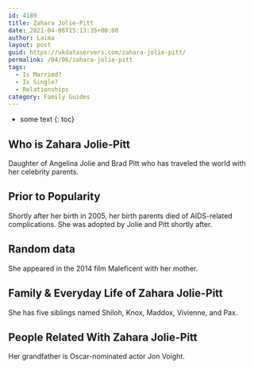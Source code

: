```yaml
---
id: 4189
title: Zahara Jolie-Pitt
date: 2021-04-06T15:13:35+00:00
author: Laima
layout: post
guid: https://ukdataservers.com/zahara-jolie-pitt/
permalink: /04/06/zahara-jolie-pitt
tags:
  - Is Married?
  - Is Single?
  - Relationships
category: Family Guides
---
```


* some text
{: toc}


## Who is Zahara Jolie-Pitt
                  
                  
                  
Daughter of Angelina Jolie and Brad Pitt who has traveled the world with her celebrity parents.
                  
              
            
              
            
                
                
                
## Prior to Popularity
                  
                  
                  
Shortly after her birth in 2005, her birth parents died of AIDS-related complications. She was adopted by Jolie and Pitt shortly after.
                  
              
            
              
            
                
                
                
## Random data
                  
                  
                  
She appeared in the 2014 film Maleficent with her mother.
                  
              
            
              
            
                
                
                
## Family & Everyday Life of Zahara Jolie-Pitt
                  
                  
                  
She has five siblings named Shiloh, Knox, Maddox, Vivienne, and Pax.
                  
              
            
              
            
                
                
                
## People Related With Zahara Jolie-Pitt
                  
                  
                  
Her grandfather is Oscar-nominated actor Jon Voight.
                  
              
            
              
            
                
              
            
              
              
            
            
              
            
          
          
          